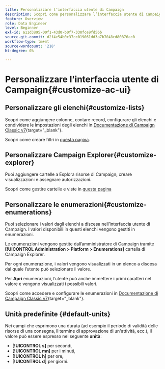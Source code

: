 ```yaml
---
title: Personalizzare l’interfaccia utente di Campaign
description: Scopri come personalizzare l’interfaccia utente di Campaign
feature: Overview
role: Data Engineer
level: Beginner
exl-id: a11d3895-00f1-43d0-b0f7-330fce9fd56b
source-git-commit: d2f4e54b0c37cc019061dd3a7b7048cd80876ac0
workflow-type: tm+mt
source-wordcount: '218'
ht-degree: 0%

---
```


# Personalizzare l’interfaccia utente di Campaign{#customize-ac-ui}

## Personalizzare gli elenchi{#customize-lists}

Scopri come aggiungere colonne, contare record, configurare gli elenchi e condividere le impostazioni degli elenchi in [Documentazione di Campaign Classic v7](https://experienceleague.adobe.com/docs/campaign-classic/using/getting-started/starting-with-adobe-campaign/campaign-workspace/adobe-campaign-ui-lists.html?lang=en){target=&quot;_blank&quot;}.

Scopri come creare filtri in [questa pagina](../audiences/create-filters.md).

## Personalizzare Campaign Explorer{#customize-explorer}

Puoi aggiungere cartelle a Esplora risorse di Campaign, creare visualizzazioni e assegnare autorizzazioni.

Scopri come gestire cartelle e viste in [questa pagina](../audiences/folders-and-views.md)


## Personalizzare le enumerazioni{#customize-enumerations}

Puoi selezionare i valori dagli elenchi a discesa nell’interfaccia utente di Campaign. I valori disponibili in questi elenchi vengono gestiti in enumerazioni.

Le enumerazioni vengono gestite dall’amministratore di Campaign tramite **[!UICONTROL Administration > Platform > Enumerations]** cartella di Campaign Explorer.

Per ogni enumerazione, i valori vengono visualizzati in un elenco a discesa dal quale l’utente può selezionare il valore.

Per **Apri** enumerazioni, l’utente può anche immettere i primi caratteri nel valore e vengono visualizzati i possibili valori.

Scopri come accedere e configurare le enumerazioni in [Documentazione di Campaign Classic v7](https://experienceleague.adobe.com/docs/campaign-classic/using/getting-started/administration-basics/managing-enumerations.html){target=&quot;_blank&quot;}.


## Unità predefinite {#default-units}

Nei campi che esprimono una durata (ad esempio il periodo di validità delle risorse di una consegna, il termine di approvazione di un&#39;attività, ecc.), il valore può essere espresso nel seguente **unità**:

* **[!UICONTROL s]** per secondi,
* **[!UICONTROL mn]** per i minuti,
* **[!UICONTROL h]** per ore,
* **[!UICONTROL d]** per giorni.
